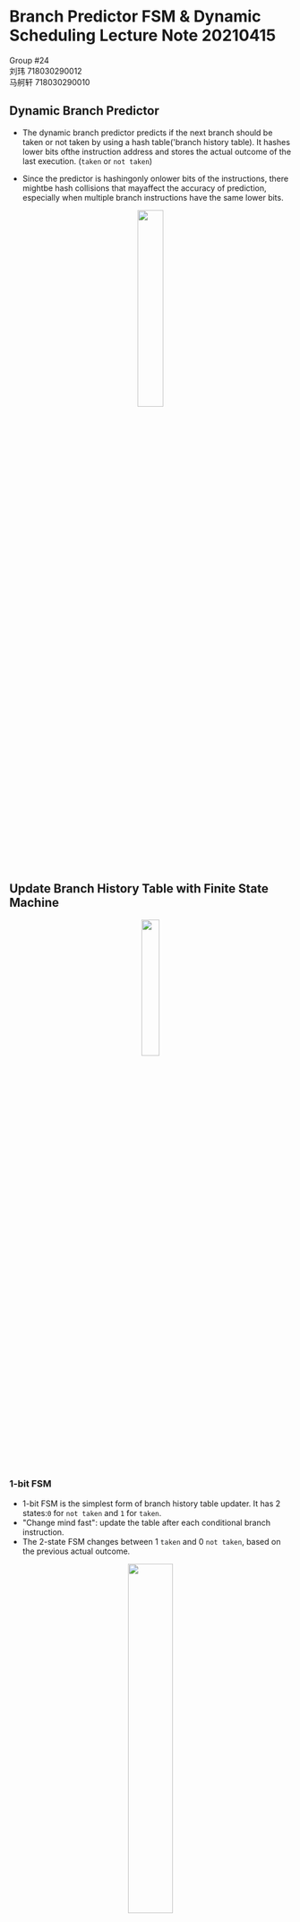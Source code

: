 
# Branch Predictor FSM & Dynamic Scheduling Lecture Note 20210415

Group #24  
刘玮    718030290012  
马舸轩  718030290010

## Dynamic Branch Predictor

- The dynamic branch predictor predicts if the next branch should be taken or not taken by using a hash table('branch history table). It hashes lower bits ofthe instruction address and stores the actual outcome of the last execution. (`taken` or `not taken`)

- Since the predictor is hashingonly onlower bits of the instructions, there mightbe hash collisions that mayaffect the accuracy of prediction, especially when multiple branch instructions have the same lower bits.

<p align="center"><img src=P26.jpg align="center" width=30% /></p>


## Update Branch History Table with Finite State Machine

<p align="center"><img src=P27.jpg align="center" width=25% /></p>


### 1-bit FSM

- 1-bit FSM is the simplest form of branch history table updater. It has 2 states:`0` for `not taken` and `1` for `taken`.
- "Change mind fast": update the table after each conditional branch instruction.
- The 2-state FSM changes between 1 `taken` and 0 `not taken`, based on the previous actual outcome.

<p align="center"><img src=P28.jpg align="center" width=40% /></p>

```
for (i=0; i<5; i++) {...}
```
<img src=for-instruction.jpg width=20% />

If we execute the `for` loop twice, the prediction accuracy would be 60%. **Finding: the larger the times of the loop are, the higher the accuracy is.**


<p align="center"><img src=P29.jpg align="center" width=50% /></p>



**2-bit FSM**

- 2-bit FSM has an extra bit to indicate the strongness of the prediction. The higher bit is used to indicate the direction of the prediction (`1` for `taken`, and `0` for `not taken`).

2-bit FSM has 4 states:

- Strongly Taken: `11`

- Weakly Taken: `10`

- Weakly Not Taken: `01`

- Strongly Not Taken: `00`

A larger number indicates a greater possibility that the branch will be taken.

<p align="center"><img src=P30.jpg align="center" width=40% /></p>

Unlike 1-bit FSM, 2-bit FSM does not **change its "mind" fastly**. For example, we need 2 consecutive `not taken` to change the prediction from `strongly taken` to `weakly not taken`.

```
for (i=0; i<5; i++) {...}
```
<img src=for-instruction.jpg width=20% />


When we execute the same `for` loop twice, the accuracy will be 70%, which is better than 1-bit FSM.

<p align="center"><img src=P31.jpg  width=50% /></p>


## Dynamic Scheduling

### Motivation

```

DIV.D F4,  F0, F2

ADD.D F10, F4, F8

SUB.D F12, F6, F14

```

`ADD.D` will be stalled due to RAW hazard at `F4`, and the `SUB.D` operation will also be stalled, even though it does not depend on previous instructions, so why cannot we finishSUB.Dbefore ADD.D.

-> We can execute instructions out of order to get more parallelism. But the correctness of execution should be guaranteed.

Dynamic scheduling is the technique that rearranges the order of instructions to reduce stalls while maintaining data flow.

### Advantages

- Compiler doesn't need to have knowledge of microarchitecture.

- Handles cases where dependencies are unknown at compile time.

### Disadvantages

- It may make the hardware more complex.
- Exceptions will be more complicated.


### Key Concepts
- In order issue, out of order execution

    - Instructions issued in program order, as the traditional approach

    - But start execution as soon as the data operands are available.

Approaches:

- Scoreboard Approach
- Tomasulo's Approach

### Scoreboard Approach

Maintain correctness by keeping tracks of dependencies between issued instructions.

In order to achieve parallelism, there should be multiple instructions in execution. This can be done by using multiple execution unit or using pipelined execution unit.

- ID stages are dividedinto 2 parts:

    1. Issue - decode instructions and check if there is any structural hazard.

    2. Read operands - wait until all data hazards are resolved,and then read operands

- Instructions are executed when it does not depend on previous instructions and there's no hazard.

- Instructions are issued in program order but are executed and completed out-of-order.

- There is no data forwarding.

- Currently, interruptions and exceptions are not precise.

- May have WAR and WAW hazards.

#### Solution for WAR

- When detecting hazard, it will wait for the former instruction finishing reading the "old value" of the register, then it will update the register value getting from the latter instructoin.

- Only read registers during read operand stage (ID part 2).

#### Solution for WAW

- Detect hazards and stall issuing instruction until other instructions complete.


#### Stages of Scoreboard Control

1. Issue (ID1)

    - Issue instructions in order so that it can check if there is any hazards.

    - Don't issue instruction if 
        - there is any structural hazard, or

        - the instruction depends on other issued but not finished instructions

2. Read (ID2)

    - Wait until all real dependencies are resolved, so there is no RAW hazard.

    - No data forwarding.

3. Execute (EX)

    - Instruction will be executed when all operands are available. Scoreboard will be notified when the instruction is completed.

4. Write Result (WB)

    - Stall untilthere is no read to the target operand. (Resolve WAR)



#### Limitations

- Cannot forward data
- Limit to basic block instructions
- Limited number of functional units
- Don't issue on structural hazard
- It will wait for WAR hazard
 

